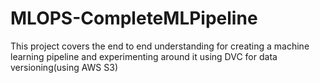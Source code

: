 # MLOPS-CompleteMLPipeline
This project covers the end to end understanding for creating a machine learning pipeline and experimenting around it using DVC for data versioning(using AWS S3)
